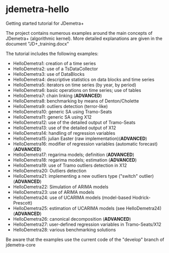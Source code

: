 # jdemetra-hello
Getting started tutorial for JDemetra+

The project contains numerous examples around the main concepts of JDemetra+ (algorithmic kernel).
More detailed explanations are given in the document "JD+_training.docx"

The tutorial includes the following examples:

* HelloDemetra1: creation of a time series
* HelloDemetra2: use of a TsDataCollector
* HelloDemetra3: use of DataBlocks
* HelloDemetra4: descriptive statistics on data blocks and time series
* HelloDemetra5: iterators on time series (by year, by period)
* HelloDemetra6: basic operations on time series; use of tables
* HelloDemetra7: chain linking (**ADVANCED**)
* HelloDemetra8: benchmarking by means of Denton/Cholette
* HelloDemetra9: outliers detection (terror-like)
* HelloDemetra10: generic SA using Tramo-Seats
* HelloDemetra11: generic SA using X12
* HelloDemetra12: use of the detailed output of Tramo-Seats
* HelloDemetra13: use of the detailed output of X12
* HelloDemetra14: handling of regression variables
* HelloDemetra15: julian Easter (raw implementation)(**ADVANCED**)
* HelloDemetra16: modifier of regression variables (automatic forecast) (**ADVANCED**)
* HelloDemetra17: regarima models; definition (**ADVANCED**)
* HelloDemetra18: regarima models; estimation (**ADVANCED**)
* HelloDemetra19: use of Tramo outliers detection in X12
* HelloDemetra20: Outliers detection
* HelloDemetra21: implementing a new outliers type ("switch" outlier)(**ADVANCED**)
* HelloDemetra22: Simulation of ARIMA models
* HelloDemetra23: use of ARIMA models
* HelloDemetra24: use of UCARIMA models (model-based Hodrick-Prescott)
* HelloDemetra25: estimation of UCARIMA models (see HelloDemetra24)(**ADVANCED**)
* HelloDemetra26: canonical decomposition (**ADVANCED**)
* HelloDemetra27: user-defined regression variables in Tramo-Seats/X12
* HelloDemetra28: various benchmarking solutions
 
Be aware that the examples use the current code of the "develop" branch of jdemetra-core
